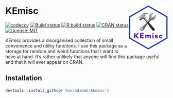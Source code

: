 <!-- README.md is generated from README.Rmd. Please edit that file -->

# KEmisc <img src='man/figures/logo.png' align="right" height="138" />

<!-- badges: start -->
[![codecov](https://codecov.io/gh/konradzdeb/KEmisc/branch/master/graph/badge.svg)](https://codecov.io/gh/konradzdeb/KEmisc)
[![Build
status](https://ci.appveyor.com/api/projects/status/dfhwb7tplpk46mbw?svg=true)](https://ci.appveyor.com/project/konradedgar/kemisc)
[![R build
status](https://github.com/konradzdeb/KEmisc/workflows/R-CMD-check/badge.svg)](https://github.com/konradzdeb/KEmisc/actions)
[![CRAN
status](https://www.r-pkg.org/badges/version/KEmisc)](https://cran.r-project.org/package=KEmisc)
[![License:
MIT](https://img.shields.io/badge/License-MIT-yellow.svg)](https://opensource.org/licenses/MIT)
<!-- badges: end -->

KEmisc provides a disorganised collection of small convenience and
utility functions. I use this package as a storage for random and weird
functions that I want to have at hand. It’s rather unlikely that anyone
will find this package useful and that it will ever appear on CRAN.

## Installation

``` r
devtools::install_github('konradzdeb/KEmisc')
```
